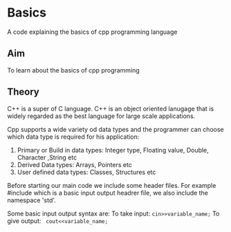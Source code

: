 # Basics
A code explaining the basics of cpp programming language
## Aim
To learn about the basics of cpp programming
## Theory
C++ is a super of C language. C++ is an object oriented lanugage that is widely regarded as the best language for large scale applications.

Cpp supports a wide variety od data types and the programmer can choose which data type is required for his application:
1. Primary or Build in data types:
 Integer type, Floating value, Double, Character ,String etc
2. Derived Data types:
 Arrays, Pointers etc
3. User defined data types:
 Classes, Structures etc

Before starting our main code we include some header files. For example #include<iostream> which is a basic input output headrer file, we also include the namespace 'std'.

Some basic input output syntax are: 
To take input: ``` cin>>variable_name; ```
To give output: ``` cout<<variable_name;```
